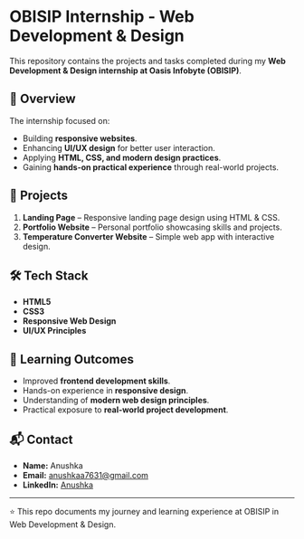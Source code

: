 # OBISIP Internship - Web Development & Design  

This repository contains the projects and tasks completed during my **Web Development & Design internship at Oasis Infobyte (OBISIP)**.  

## 🚀 Overview  
The internship focused on:  
- Building **responsive websites**.  
- Enhancing **UI/UX design** for better user interaction.  
- Applying **HTML, CSS, and modern design practices**.  
- Gaining **hands-on practical experience** through real-world projects.  

## 📂 Projects  
1. **Landing Page** – Responsive landing page design using HTML & CSS.  
2. **Portfolio Website** – Personal portfolio showcasing skills and projects.  
3. **Temperature Converter Website** – Simple web app with interactive design.  

## 🛠️ Tech Stack  
- **HTML5**  
- **CSS3**  
- **Responsive Web Design**  
- **UI/UX Principles**  

## 🎯 Learning Outcomes  
- Improved **frontend development skills**.  
- Hands-on experience in **responsive design**.  
- Understanding of **modern web design principles**.  
- Practical exposure to **real-world project development**.  

## 📬 Contact  
- **Name:** Anushka  
- **Email:** anushkaa7631@gmail.com  
- **LinkedIn:** [Anushka](https://www.linkedin.com/in/anushka-987995324)  

---
⭐ This repo documents my journey and learning experience at OBISIP in Web Development & Design.  

